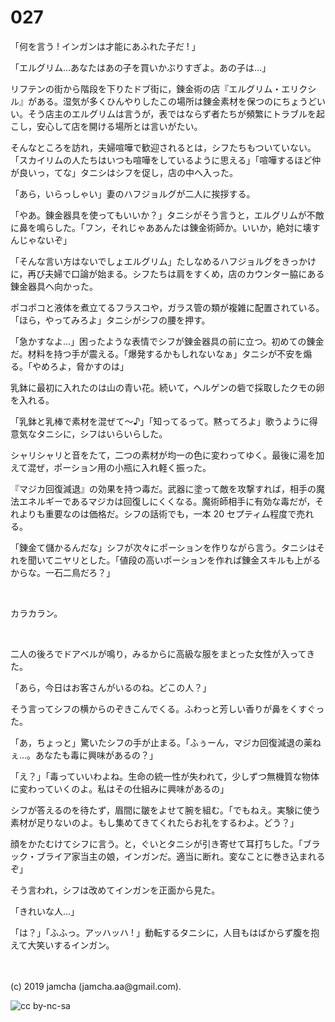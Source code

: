 

# 027

「何を言う ! インガンは才能にあふれた子だ ! 」

「エルグリム…あなたはあの子を買いかぶりすぎよ。あの子は…」

リフテンの街から階段を下りたドブ街に，錬金術の店『エルグリム・エリクシル』がある。湿気が多くひんやりしたこの場所は錬金素材を保つのにちょうどいい。そう店主のエルグリムは言うが，表ではならず者たちが頻繁にトラブルを起こし，安心して店を開ける場所とは言いがたい。

そんなところを訪れ，夫婦喧嘩で歓迎されるとは，シフたちもついていない。「スカイリムの人たちはいつも喧嘩をしているように思える」「喧嘩するほど仲が良いっ，てな」タニシはシフを促し，店の中へ入った。

「あら，いらっしゃい」妻のハフジョルグが二人に挨拶する。

「やあ。錬金器具を使ってもいいか？」タニシがそう言うと，エルグリムが不敵に鼻を鳴らした。「フン，それじゃああんたは錬金術師か。いいか，絶対に壊すんじゃないぞ」

「そんな言い方はないでしょエルグリム」たしなめるハフジョルグをきっかけに，再び夫婦で口論が始まる。シフたちは肩をすくめ，店のカウンター脇にある錬金器具へ向かった。

ポコポコと液体を煮立てるフラスコや，ガラス管の類が複雑に配置されている。「ほら，やってみろよ」タニシがシフの腰を押す。

「急かすなよ…」困ったような表情でシフが錬金器具の前に立つ。初めての錬金だ。材料を持つ手が震える。「爆発するかもしれないなぁ」タニシが不安を煽る。「やめろよ，脅かすのは」

乳鉢に最初に入れたのは山の青い花。続いて，ヘルゲンの砦で採取したクモの卵を入れる。

「乳鉢と乳棒で素材を混ぜて〜♪」「知ってるって。黙ってろよ」歌うように得意気なタニシに，シフはいらいらした。

シャリシャリと音をたて，二つの素材が均一の色に変わってゆく。最後に湯を加えて混ぜ，ポーション用の小瓶に入れ軽く振った。

『マジカ回復減退』の効果を持つ毒だ。武器に塗って敵を攻撃すれば，相手の魔法エネルギーであるマジカは回復しにくくなる。魔術師相手に有効な毒だが，それよりも重要なのは価格だ。シフの話術でも，一本 20 セプティム程度で売れる。

「錬金て儲かるんだな」シフが次々にポーションを作りながら言う。タニシはそれを聞いてニヤリとした。「値段の高いポーションを作れば錬金スキルも上がるからな。一石二鳥だろ？」

<br>

カラカラン。

<br>

二人の後ろでドアベルが鳴り，みるからに高級な服をまとった女性が入ってきた。

「あら，今日はお客さんがいるのね。どこの人？」

そう言ってシフの横からのぞきこんでくる。ふわっと芳しい香りが鼻をくすぐった。

「あ，ちょっと」驚いたシフの手が止まる。「ふぅーん，マジカ回復減退の薬ねぇ…。あなたも毒に興味があるの？」

「え？」「毒っていいわよね。生命の統一性が失われて，少しずつ無機質な物体に変わっていくのよ。私はその仕組みに興味があるの」

シフが答えるのを待たず，眉間に皺をよせて腕を組む。「でもねえ。実験に使う素材が足りないのよ。もし集めてきてくれたらお礼をするわよ。どう？」

顔をかたむけてシフに言う。と，ぐいとタニシが引き寄せて耳打ちした。「ブラック・ブライア家当主の娘，インガンだ。適当に断れ。変なことに巻き込まれるぞ」

そう言われ，シフは改めてインガンを正面から見た。

「きれいな人…」

「は？」「ふふっ。アッハッハ ! 」動転するタニシに，人目もはばからず腹を抱えて大笑いするインガン。

<br>
<br>
(c) 2019 jamcha (jamcha.aa@gmail.com).

![cc by-nc-sa](https://i.creativecommons.org/l/by-nc-sa/4.0/88x31.png)

